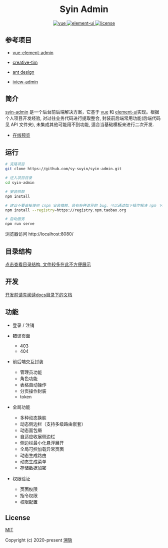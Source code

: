 <h1 align="center">
	Syin Admin
</h1>

<p align="center">
  <a href="https://github.com/vuejs/vue">
    <img src="https://img.shields.io/badge/vue-2.6.11-brightgreen.svg" alt="vue">
  </a>
  <a href="https://github.com/ElemeFE/element">
    <img src="https://img.shields.io/badge/element--ui-2.13.0-brightgreen.svg" alt="element-ui">
  </a>
  <a href="https://github.com/sy-suyin/syin-admin/blob/master/LICENSE">
    <img src="https://img.shields.io/github/license/mashape/apistatus.svg" alt="license">
  </a>
</p>

## 参考项目

- [vue-element-admin](https://panjiachen.github.io/vue-element-admin-site/zh)

- [creative-tim](https://demos.creative-tim.com/material-dashboard-pro/examples/dashboard.html)

- [ant design](https://preview.pro.ant.design/)

- [iview-admin](https://github.com/iview/iview-admin)

## 简介

[syin-admin](https://admin.e.syin.top) 是一个后台前后端解决方案，它基于 [vue](https://github.com/vuejs/vue) 和 [element-ui](https://github.com/ElemeFE/element)实现。根据个人项目开发经验, 对过往业务代码进行提取整合, 封装前后端常用功能(后端代码见 API 文件夹), 未集成其他可能用不到功能, 适合当基础模板来进行二次开发.

- [在线预览](https://admin.e.syin.top)

## 运行

```bash
# 克隆项目
git clone https://github.com/sy-suyin/syin-admin.git

# 进入项目目录
cd syin-admin

# 安装依赖
npm install

# 建议不要直接使用 cnpm 安装依赖，会有各种诡异的 bug。可以通过如下操作解决 npm 下载速度慢的问题
npm install --registry=https://registry.npm.taobao.org

# 启动服务
npm run serve
```

浏览器访问 http://localhost:8080/

## 目录结构

[点击查看目录结构, 文件较多在此不方便展示](https://github.com/sy-suyin/syin-admin/blob/master/docs/intro/目录结构.md)

## 开发

[开发前请先阅读docs目录下的文档](https://github.com/sy-suyin/syin-admin/tree/master/docs)

## 功能

- 登录 / 注销

- 错误页面
  - 403
  - 404

- 前后端交互封装
	- 管理员功能
	- 角色功能
	- 表格自动操作
	- 分页操作封装
	- token

- 全局功能
	- 多种动态换肤
	- 动态侧边栏（支持多级路由嵌套）
	- 动态面包屑
	- 自适应收展侧边栏
	- 侧边栏最小化悬浮展开
	- 全局可控加载异常页面
	- 动态生成路由
	- 动态生成菜单
	- 存储数据加密

- 权限验证
	- 页面权限
	- 指令权限
	- 权限配置

## License

[MIT](https://github.com/sy-suyin/syin-admin/blob/master/LICENSE)

Copyright (c) 2020-present [溯隐](https://github.com/sy-suyin/syin-admin/settings)